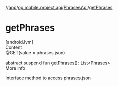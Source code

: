 //[app](../../../index.md)/[op.mobile.project.api](../index.md)/[PhrasesApi](index.md)/[getPhrases](get-phrases.md)



# getPhrases  
[androidJvm]  
Content  
@GET(value = phrases.json)  
  
abstract suspend fun [getPhrases](get-phrases.md)(): [List](https://kotlinlang.org/api/latest/jvm/stdlib/kotlin.collections/-list/index.html)<[Phrases](../../op.mobile.project.model/-phrases/index.md)>  
More info  


Interface method to access phrases.json

  



